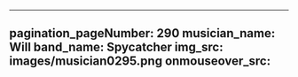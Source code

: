 ------
pagination_pageNumber: 290
musician_name: Will
band_name: Spycatcher
img_src: images/musician0295.png
onmouseover_src: 
------